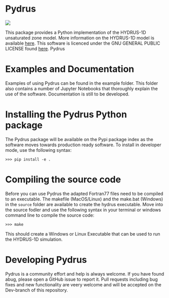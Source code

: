 # Pydrus
<a href="http://www.gnu.org/licenses/gpl-3.0.txt"><img src=https://img.shields.io/pypi/l/pastas.svg></a>

This package provides a Python implementation of the HYDRUS-1D unsaturated zone model. More information on the HYDRUS-1D model is available [here](https://www.pc-progress.com/en/Default.aspx?hydrus-1d). This software is licenced under the GNU GENERAL PUBLIC LICENSE found [here](http://www.gnu.org/licenses/gpl-3.0.txt). Pydrus 

# Examples and Documentation
Examples of using Pydrus can be found in the example folder. This folder also contains a number of Jupyter Notebooks that thoroughly explain the use of the software. Documentation is still to be developed.

# Installing the Pydrus Python package
The Pydrus package will be available on the Pypi package index as the software moves towards production ready software. To install in developer mode, use the following syntax:

`>>> pip install -e .`

# Compiling the source code
Before you can use Pydrus the adapted Fortran77 files need to be compiled to an executable. The makefile (MacOS/Linux) and the make.bat (Windows) in the `source` folder are available to create the hydrus executable. Move into the source fodler and use the following syntax in your terminal or windows command line to compile the source code:
 
`>>> make`
 
This should create a Windows or Linux Executable that can be used to run the HYDRUS-1D simulation.  
 
# Developing Pydrus
Pydrus is a community effort and help is always welcome. If you have found abug, please open a GitHub issue to report it. Pull requests including bug fixes and new functionality are veery welcome and will be accepted on the Dev-branch of this repository.
